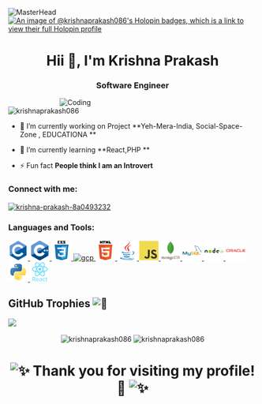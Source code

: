 ![MasterHead](https://user-images.githubusercontent.com/10498744/210012254-234538ff-d198-48aa-8964-37e6fd45d227.gif)
[![An image of @krishnaprakash086's Holopin badges, which is a link to view their full Holopin profile](https://holopin.me/krishnaprakash086)](https://holopin.io/@krishnaprakash086)
<h1 align="center">Hii 👋, I'm Krishna Prakash</h1>
<h3 align="center"> Software Engineer </h3>
<img align="right" alt="Coding" width="400" src="https://camo.githubusercontent.com/cae12fddd9d6982901d82580bdf321d81fb299141098ca1c2d4891870827bf17/68747470733a2f2f6d69726f2e6d656469756d2e636f6d2f6d61782f313336302f302a37513379765349765f7430696f4a2d5a2e676966">


<p align="left"> <img src="https://komarev.com/ghpvc/?username=krishnaprakash086&label=Profile%20views&color=0e75b6&style=flat" alt="krishnaprakash086" /> </p>

- 🔭 I’m currently working on Project **Yeh-Mera-India, Social-Space-Zone , EDUCATIONA **

- 🌱 I’m currently learning **React,PHP **

- ⚡ Fun fact **People think I am an Introvert**

<h3 align="left">Connect with me:</h3>
<p align="left">
<a href="https://linkedin.com/in/krishna-prakash-8a0493232" target="blank"><img align="center" src="https://raw.githubusercontent.com/rahuldkjain/github-profile-readme-generator/master/src/images/icons/Social/linked-in-alt.svg" alt="krishna-prakash-8a0493232" height="30" width="40" /></a>
</p>


<h3 align="left">Languages and Tools:</h3>
<p align="left"> <a href="https://www.cprogramming.com/" target="_blank" rel="noreferrer"> <img src="https://raw.githubusercontent.com/devicons/devicon/master/icons/c/c-original.svg" alt="c" width="40" height="40"/> </a> <a href="https://www.w3schools.com/cpp/" target="_blank" rel="noreferrer"> <img src="https://raw.githubusercontent.com/devicons/devicon/master/icons/cplusplus/cplusplus-original.svg" alt="cplusplus" width="40" height="40"/> </a> <a href="https://www.w3schools.com/css/" target="_blank" rel="noreferrer"> <img src="https://raw.githubusercontent.com/devicons/devicon/master/icons/css3/css3-original-wordmark.svg" alt="css3" width="40" height="40"/> </a> <a href="https://cloud.google.com" target="_blank" rel="noreferrer"> <img src="https://www.vectorlogo.zone/logos/google_cloud/google_cloud-icon.svg" alt="gcp" width="40" height="40"/> </a> <a href="https://www.w3.org/html/" target="_blank" rel="noreferrer"> <img src="https://raw.githubusercontent.com/devicons/devicon/master/icons/html5/html5-original-wordmark.svg" alt="html5" width="40" height="40"/> </a> <a href="https://www.java.com" target="_blank" rel="noreferrer"> <img src="https://raw.githubusercontent.com/devicons/devicon/master/icons/java/java-original.svg" alt="java" width="40" height="40"/> </a> <a href="https://developer.mozilla.org/en-US/docs/Web/JavaScript" target="_blank" rel="noreferrer"> <img src="https://raw.githubusercontent.com/devicons/devicon/master/icons/javascript/javascript-original.svg" alt="javascript" width="40" height="40"/> </a> <a href="https://www.mongodb.com/" target="_blank" rel="noreferrer"> <img src="https://raw.githubusercontent.com/devicons/devicon/master/icons/mongodb/mongodb-original-wordmark.svg" alt="mongodb" width="40" height="40"/> </a> <a href="https://www.mysql.com/" target="_blank" rel="noreferrer"> <img src="https://raw.githubusercontent.com/devicons/devicon/master/icons/mysql/mysql-original-wordmark.svg" alt="mysql" width="40" height="40"/> </a> <a href="https://nodejs.org" target="_blank" rel="noreferrer"> <img src="https://raw.githubusercontent.com/devicons/devicon/master/icons/nodejs/nodejs-original-wordmark.svg" alt="nodejs" width="40" height="40"/> </a> <a href="https://www.oracle.com/" target="_blank" rel="noreferrer"> <img src="https://raw.githubusercontent.com/devicons/devicon/master/icons/oracle/oracle-original.svg" alt="oracle" width="40" height="40"/> </a> <a href="https://www.python.org" target="_blank" rel="noreferrer"> <img src="https://raw.githubusercontent.com/devicons/devicon/master/icons/python/python-original.svg" alt="python" width="40" height="40"/> </a> <a href="https://reactjs.org/" target="_blank" rel="noreferrer"> <img src="https://raw.githubusercontent.com/devicons/devicon/master/icons/react/react-original-wordmark.svg" alt="react" width="40" height="40"/> </a> </p>

## GitHub Trophies <picture>  <source srcset="https://fonts.gstatic.com/s/e/notoemoji/latest/1f3af/512.webp" type="image/webp">  <img src="https://fonts.gstatic.com/s/e/notoemoji/latest/1f3af/512.gif" alt="🎯" width="32" height="32"></picture>
![](https://github-profile-trophy.vercel.app/?username=KrishnaPrakash086&theme=monokai&no-frame=true&no-bg=true&margin-w=4)

<p align="center"><img src="https://github-readme-stats.vercel.app/api?username=krishnaprakash086&show_icons=true&locale=en" alt="krishnaprakash086"/> <img src="https://github-readme-streak-stats.herokuapp.com/?user=krishnaprakash086&" alt="krishnaprakash086" /></p>

 <div align="center">
<h1><picture> <source srcset="https://fonts.gstatic.com/s/e/notoemoji/latest/2728/512.webp" type="image/webp">  <img src="https://fonts.gstatic.com/s/e/notoemoji/latest/2728/512.gif" alt="✨" width="32" height="32"> </picture> Thank you for visiting my profile! 🚀 <picture> <source srcset="https://fonts.gstatic.com/s/e/notoemoji/latest/2728/512.webp" type="image/webp">  <img src="https://fonts.gstatic.com/s/e/notoemoji/latest/2728/512.gif" alt="✨" width="32" height="32"></h1>
</div>



